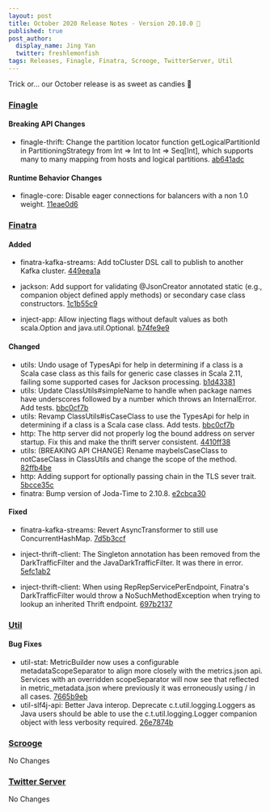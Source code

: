 ```yaml
---
layout: post
title: October 2020 Release Notes - Version 20.10.0 🎃
published: true
post_author:
  display_name: Jing Yan
  twitter: freshlemonfish
tags: Releases, Finagle, Finatra, Scrooge, TwitterServer, Util
---
```


Trick or... our October release is as sweet as candies 👻

### [Finagle](https://github.com/twitter/finagle/) ###

#### Breaking API Changes

-   finagle-thrift: Change the partition locator function getLogicalPartitionId in
    PartitioningStrategy from Int => Int to Int => Seq[Int], which supports many to many mapping
    from hosts and logical partitions. [ab641adc](https://github.com/twitter/finagle/commit/ab641adccaff073f26ed63624c32eb584a47addf)

#### Runtime Behavior Changes

-   finagle-core: Disable eager connections for balancers with a non 1.0 weight. [11eae0d6](https://github.com/twitter/finagle/commit/11eae0d6b87a73a6ec11edf22a4c6a2bb7b35c68)


### [Finatra](https://github.com/twitter/finatra/) ###

#### Added

-  finatra-kafka-streams: Add toCluster DSL call to publish to another Kafka cluster. [449eea1a](https://github.com/twitter/finatra/commit/449eea1aa27f48ae9fbbacb104f841f7fe9b7d69)

-  jackson: Add support for validating @JsonCreator annotated static (e.g., companion object defined apply methods) or secondary case class constructors. [1c1b55c9](https://github.com/twitter/finatra/commit/1c1b55c99461b38aa18e82199a4b650ca393937f)

-  inject-app: Allow injecting flags without default values as both scala.Option and java.util.Optional. [b74fe9e9](https://github.com/twitter/finatra/commit/b74fe9e949c983c8ab75f61976419b646013c537)

#### Changed

-   utils: Undo usage of TypesApi for help in determining if a class is a Scala case class
    as this fails for generic case classes in Scala 2.11, failing some supported cases for
    Jackson processing. [b1d43381](https://github.com/twitter/finatra/commit/b1d43381b000ed6aa130bc40ca5cb2e4d2548dad)
-   utils: Update ClassUtils\#simpleName to handle when package names have underscores
    followed by a number which throws an InternalError. Add tests. [bbc0cf7b](https://github.com/twitter/finatra/commit/bbc0cf7b6034d1e0eac7ed90b9fc394cdb03776c)
-   utils: Revamp ClassUtils\#isCaseClass to use the TypesApi for help in determining
    if a class is a Scala case class. Add tests. [bbc0cf7b](https://github.com/twitter/finatra/commit/bbc0cf7b6034d1e0eac7ed90b9fc394cdb03776c)
-   http: The http server did not properly log the bound address on server startup. Fix this
    and make the thrift server consistent. [4410ff38](https://github.com/twitter/finatra/commit/4410ff38961a0187c862dfb9ee4c0c5cbbe9c91e)
-   utils: (BREAKING API CHANGE) Rename maybeIsCaseClass to notCaseClass in
    ClassUtils and change the scope of the method. [82ffb4be](https://github.com/twitter/finatra/commit/82ffb4be9428fa318189575b645a5b24d3ab610f)
-   http: Adding support for optionally passing chain in the TLS sever trait. [5bcce35c](https://github.com/twitter/finatra/commit/5bcce35c8f53111d52050953e1f96acc32f8ce5a)
-   finatra: Bump version of Joda-Time to 2.10.8. [e2cbca30](https://github.com/twitter/finatra/commit/e2cbca30374cc1998bdf453a3cb501aa3045e7de)

#### Fixed

- finatra-kafka-streams: Revert AsyncTransformer to still use ConcurrentHashMap. [7d5b3ccf](https://github.com/twitter/finatra/commit/7d5b3ccf030582ffc3b704c43c6fd47eb21ca7bc)

- inject-thrift-client: The Singleton annotation has been removed from the DarkTrafficFilter and the JavaDarkTrafficFilter. It was there in error. [5efc1ab2](https://github.com/twitter/finatra/commit/5efc1ab237899be7cb3d8985484ed8f135c4d496)

- inject-thrift-client: When using RepRepServicePerEndpoint, Finatra's DarkTrafficFilter would throw a NoSuchMethodException when trying to lookup an inherited Thrift endpoint.
    [697b2137](https://github.com/twitter/finatra/commit/697b21375c934454673d3c6429a4395b2a17a67e)


### [Util](https://github.com/twitter/util/) ###

#### Bug Fixes

-   util-stat: MetricBuilder now uses a configurable metadataScopeSeparator to align
    more closely with the metrics.json api. Services with an overridden scopeSeparator will
    now see that reflected in metric\_metadata.json where previously it was erroneously using
    / in all cases. [7665b9eb](https://github.com/twitter/util/commit/7665b9eb09adaaa282e65f32b040aeb14ce29c3b)
-   util-slf4j-api: Better Java interop. Deprecate c.t.util.logging.Loggers as Java users should be
    able to use the c.t.util.logging.Logger companion object with less verbosity required.
    [26e7874b](https://github.com/twitter/util/commit/26e7874bfe4fdc7b338acfbd74612b414adf7118)


### [Scrooge](https://github.com/twitter/scrooge/) ###

No Changes

### [Twitter Server](https://github.com/twitter/twitter-server/) ###

No Changes
